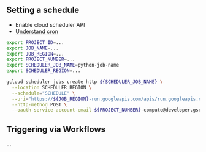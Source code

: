 ## Setting a schedule

* Enable cloud scheduler API
* [Understand cron](crontab.guru) 

```bash
export PROJECT_ID=...
export JOB_NAME=...
export JOB_REGION=...
export PROJECT_NUMBER=...
export SCHEDULER_JOB_NAME=python-job-name
export SCHEDULER_REGION=...
```

```bash
gcloud scheduler jobs create http ${SCHEDULER_JOB_NAME} \
  --location SCHEDULER_REGION \
  --schedule="SCHEDULE" \
  --uri="https://${JOB_REGION}-run.googleapis.com/apis/run.googleapis.com/v1/namespaces/${PROJECT_ID}/jobs/${JOB_NAME}:run" \
  --http-method POST \
  --oauth-service-account-email ${PROJECT_NUMBER}-compute@developer.gserviceaccount.com
```

## Triggering via Workflows

...